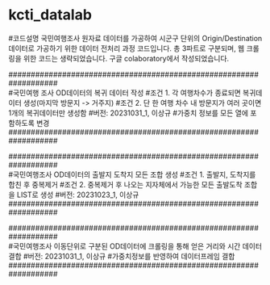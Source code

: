 # kcti_datalab

#코드설명
국민여행조사 원자료 데이터를 가공하여 시군구 단위의 Origin/Destination 데이터로 가공하기 위한 데이터 전처리 과정 코드입니다.
총 3파트로 구분되며, 웹 크롤링을 위한 코드는 생략되었습니다.
구글 colaboratory에서 작성되었습니다.



###################################################################  
#국민여행 조사 OD데이터의 복귀 데이터 작성
#조건 1. 각 여행차수가 종료되면 복귀데이터 생성(마지막 방문지 -> 거주지)
#조건 2. 단 한 여행 차수 내 방문지가 여러 곳이면 1개의 복귀데이터만 생성함
#버전: 20231031_1, 이상규
#가중치 정보를 모든 열에 포함하도록 변경  
###################################################################  


###################################################################  
#국민여행조사 OD데이터의 출발지 도착지 모든 조합 생성
#조건 1. 출발지, 도착지를 합친 후 중복제거
#조건 2. 중복제거 후 나오는 지자체에서 가능한 모든 출발도착 조합을 LIST로 생성
#버전: 20231023_1, 이상규  
###################################################################  


###################################################################  
#국민여행조사 이동단위로 구분된 OD데이터에 크롤링을 통해 얻은 거리와 시간 데이터 결합
#버전: 20231031_1, 이상규
#가중치정보를 반영하여 데이터프레임 결합  
###################################################################
